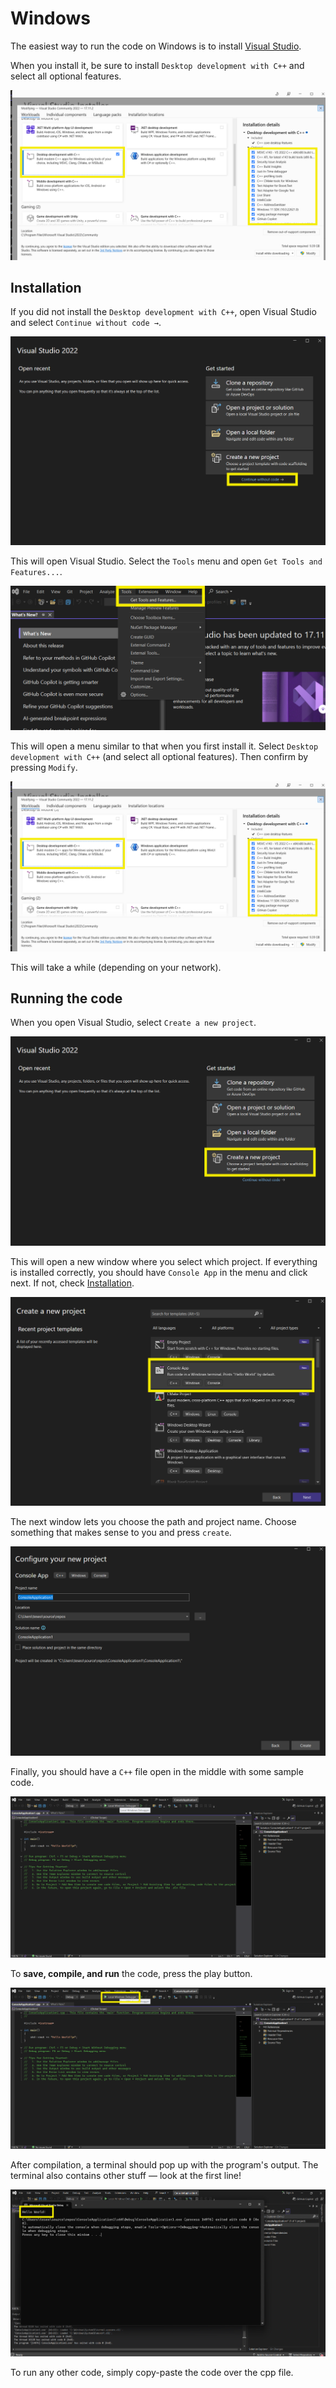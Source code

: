 # Windows

The easiest way to run the code on Windows is to install [Visual Studio](https://www.visualstudio.com/).

When you install it, be sure to install `Desktop development with C++` and select all optional features.

![components](img/components.png)

## Installation

If you did not install the `Desktop development with C++`, open Visual Studio and select `Continue without code →`.

![open](img/open.png)

This will open Visual Studio. Select the `Tools` menu and open `Get Tools and Features...`.

![tools](img/tools.png)

This will open a menu similar to that when you first install it. Select `Desktop development with C++` (and select all optional features). Then confirm by pressing `Modify`.

![components](img/components.png)

This will take a while (depending on your network).

## Running the code

When you open Visual Studio, select `Create a new project`.

![project](img/project.png)

This will open a new window where you select which project. If everything is installed correctly, you should have `Console App` in the menu and click next. If not, check [Installation](installation).

![project type](img/ptype.png)

The next window lets you choose the path and project name. Choose something that makes sense to you and press `create`.

![paths](img/paths.png)

Finally, you should have a `C++` file open in the middle with some sample code.

![c++](img/cpp.png)

To **save, compile, and run** the code, press the play button.

![Run](img/play.png)

After compilation, a terminal should pop up with the program's output. The terminal also contains other stuff — look at the first line!

![Output](img/out.png)

To run any other code, simply copy-paste the code over the cpp file.
